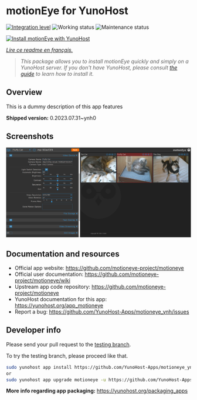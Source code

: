 <!--
N.B.: This README was automatically generated by https://github.com/YunoHost/apps/tree/master/tools/README-generator
It shall NOT be edited by hand.
-->

# motionEye for YunoHost

[![Integration level](https://dash.yunohost.org/integration/motioneye.svg)](https://dash.yunohost.org/appci/app/motioneye) ![Working status](https://ci-apps.yunohost.org/ci/badges/motioneye.status.svg) ![Maintenance status](https://ci-apps.yunohost.org/ci/badges/motioneye.maintain.svg)

[![Install motionEye with YunoHost](https://install-app.yunohost.org/install-with-yunohost.svg)](https://install-app.yunohost.org/?app=motioneye)

*[Lire ce readme en français.](./README_fr.md)*

> *This package allows you to install motionEye quickly and simply on a YunoHost server.
If you don't have YunoHost, please consult [the guide](https://yunohost.org/#/install) to learn how to install it.*

## Overview

This is a dummy description of this app features


**Shipped version:** 0.2023.07.31~ynh0

## Screenshots

![Screenshot of motionEye](./doc/screenshots/example.png)

## Documentation and resources

* Official app website: <https://github.com/motioneye-project/motioneye>
* Official user documentation: <https://github.com/motioneye-project/motioneye/wiki>
* Upstream app code repository: <https://github.com/motioneye-project/motioneye>
* YunoHost documentation for this app: <https://yunohost.org/app_motioneye>
* Report a bug: <https://github.com/YunoHost-Apps/motioneye_ynh/issues>

## Developer info

Please send your pull request to the [testing branch](https://github.com/YunoHost-Apps/motioneye_ynh/tree/testing).

To try the testing branch, please proceed like that.

``` bash
sudo yunohost app install https://github.com/YunoHost-Apps/motioneye_ynh/tree/testing --debug
or
sudo yunohost app upgrade motioneye -u https://github.com/YunoHost-Apps/motioneye_ynh/tree/testing --debug
```

**More info regarding app packaging:** <https://yunohost.org/packaging_apps>
